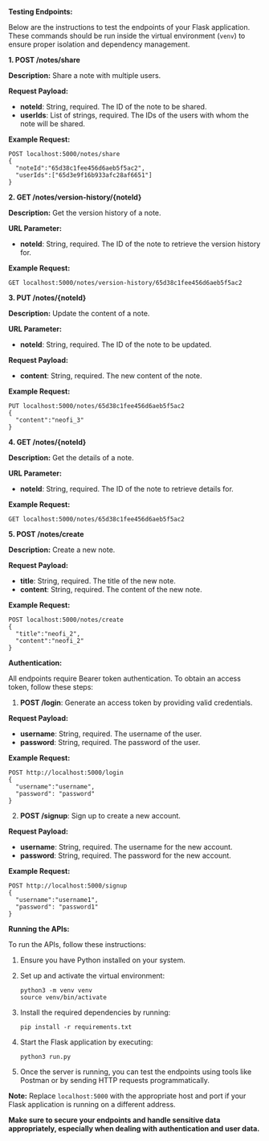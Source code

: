 **Testing Endpoints:**

Below are the instructions to test the endpoints of your Flask application. These commands should be run inside the virtual environment (`venv`) to ensure proper isolation and dependency management.

**1. POST /notes/share**

**Description:** Share a note with multiple users.

**Request Payload:**
- **noteId**: String, required. The ID of the note to be shared.
- **userIds**: List of strings, required. The IDs of the users with whom the note will be shared.

**Example Request:**
```
POST localhost:5000/notes/share
{
  "noteId":"65d38c1fee456d6aeb5f5ac2",
  "userIds":["65d3e9f16b933afc28af6651"]
}
```

**2. GET /notes/version-history/{noteId}**

**Description:** Get the version history of a note.

**URL Parameter:**
- **noteId**: String, required. The ID of the note to retrieve the version history for.

**Example Request:**
```
GET localhost:5000/notes/version-history/65d38c1fee456d6aeb5f5ac2
```

**3. PUT /notes/{noteId}**

**Description:** Update the content of a note.

**URL Parameter:**
- **noteId**: String, required. The ID of the note to be updated.

**Request Payload:**
- **content**: String, required. The new content of the note.

**Example Request:**
```
PUT localhost:5000/notes/65d38c1fee456d6aeb5f5ac2
{
  "content":"neofi_3"
}
```

**4. GET /notes/{noteId}**

**Description:** Get the details of a note.

**URL Parameter:**
- **noteId**: String, required. The ID of the note to retrieve details for.

**Example Request:**
```
GET localhost:5000/notes/65d38c1fee456d6aeb5f5ac2
```

**5. POST /notes/create**

**Description:** Create a new note.

**Request Payload:**
- **title**: String, required. The title of the new note.
- **content**: String, required. The content of the new note.

**Example Request:**
```
POST localhost:5000/notes/create
{
  "title":"neofi_2",
  "content":"neofi_2"
}
```

**Authentication:**

All endpoints require Bearer token authentication. To obtain an access token, follow these steps:

1. **POST /login**: Generate an access token by providing valid credentials.

**Request Payload:**
- **username**: String, required. The username of the user.
- **password**: String, required. The password of the user.

**Example Request:**
```
POST http://localhost:5000/login
{
  "username":"username",
  "password": "password"
}
```

2. **POST /signup**: Sign up to create a new account.

**Request Payload:**
- **username**: String, required. The username for the new account.
- **password**: String, required. The password for the new account.

**Example Request:**
```
POST http://localhost:5000/signup
{
  "username":"username1",
  "password": "password1"
}
```

**Running the APIs:**

To run the APIs, follow these instructions:

1. Ensure you have Python installed on your system.

2. Set up and activate the virtual environment:
   ```
   python3 -m venv venv
   source venv/bin/activate
   ```

3. Install the required dependencies by running:
   ```
   pip install -r requirements.txt
   ```

4. Start the Flask application by executing:
   ```
   python3 run.py
   ```

5. Once the server is running, you can test the endpoints using tools like Postman or by sending HTTP requests programmatically.

**Note:** Replace `localhost:5000` with the appropriate host and port if your Flask application is running on a different address.

**Make sure to secure your endpoints and handle sensitive data appropriately, especially when dealing with authentication and user data.**
